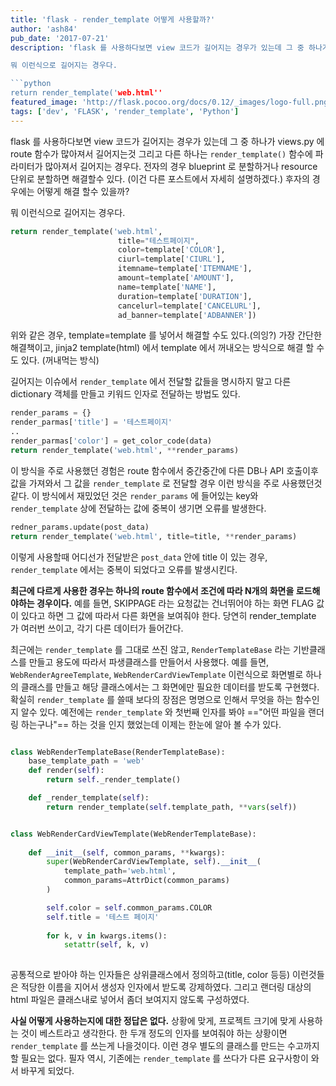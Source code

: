 ```yaml
---
title: 'flask - render_template 어떻게 사용할까?'
author: 'ash84'
pub_date: '2017-07-21'
description: 'flask 를 사용하다보면 view 코드가 길어지는 경우가 있는데 그 중 하나가 views.py 에 route 함수가 많아져서 길어지는것 그리고 다른 하나는 `render_template()` 함수에 파라미터가 많아져서 길어지는 경우다. 전자의 경우 blueprint 로 분할하거나 resource 단위로 분할하면 해결할수 있다. (이건 다른 포스트에서 자세히 설명하겠다.) 후자의 경우에는 어떻게 해결 할수 있을까? 

뭐 이런식으로 길어지는 경우다. 

```python 
return render_template('web.html''
featured_image: 'http://flask.pocoo.org/docs/0.12/_images/logo-full.png'
tags: ['dev', 'FLASK', 'render_template', 'Python']
---
```


flask 를 사용하다보면 view 코드가 길어지는 경우가 있는데 그 중 하나가 views.py 에 route 함수가 많아져서 길어지는것 그리고 다른 하나는 `render_template()` 함수에 파라미터가 많아져서 길어지는 경우다. 전자의 경우 blueprint 로 분할하거나 resource 단위로 분할하면 해결할수 있다. (이건 다른 포스트에서 자세히 설명하겠다.) 후자의 경우에는 어떻게 해결 할수 있을까? 

뭐 이런식으로 길어지는 경우다. 

```python 
return render_template('web.html',
                        title="테스트페이지", 
                        color=template['COLOR'],
                        ciurl=template['CIURL'],
                        itemname=template['ITEMNAME'],
                        amount=template['AMOUNT'],
                        name=template['NAME'],
                        duration=template['DURATION'],
                        cancelurl=template['CANCELURL'],
                        ad_banner=template['ADBANNER'])
```

위와 같은 경우,  template=template 를 넣어서 해결할 수도 있다.(의잉?) 가장 간단한 해결책이고, jinja2 template(html) 에서 template 에서 꺼내오는 방식으로 해결 할 수도 있다. (꺼내먹는 방식)

길어지는 이슈에서 `render_template` 에서 전달할 값들을 명시하지 말고 다른 dictionary 객체를 만들고 키워드 인자로 전달하는 방법도 있다. 

```python 
render_params = {}
render_parmas['title'] = '테스트페이지'
..
render_parmas['color'] = get_color_code(data)
return render_template('web.html', **render_params)
```

이 방식을 주로 사용했던 경험은 route 함수에서 중간중간에 다른 DB나 API 호출이후 값을 가져와서 그 값을 `render_template` 로 전달할 경우 이런 방식을 주로 사용했던것 같다. 이 방식에서 재밌었던 것은 `render_params` 에 들어있는 key와 `render_template` 상에 전달하는 값에 중복이 생기면 오류를 발생한다. 

```python 
redner_params.update(post_data)
return render_template('web.html', title=title, **render_params)
```

이렇게 사용할때 어디선가 전달받은 `post_data` 안에 title 이 있는 경우, `render_template` 에서는 중복이 되었다고 오류를 발생시킨다. 

**최근에 다르게 사용한 경우는 하나의 route 함수에서 조건에 따라 N개의 화면을 로드해야하는 경우이다.** 예를 들면, SKIPPAGE 라는 요청값는 건너뛰어야 하는 화면 FLAG 값이 있다고 하면 그 값에 따라서 다른 화면을 보여줘야 한다. 당연히 render_template 가 여러번 쓰이고, 각기 다른 데이터가 들어간다. 

최근에는 `render_template` 를 그대로 쓰진 않고, `RenderTemplateBase` 라는 기반클래스를 만들고 용도에 따라서 파생클래스를 만들어서 사용했다. 예를 들면, `WebRenderAgreeTemplate`, `WebRenderCardViewTemplate` 이런식으로 화면별로 하나의 클래스를 만들고 해당 클래스에서는 그 화면에만 필요한 데이터를 받도록 구현했다. 확실히 `render_template` 를 쓸때 보다의 장점은 명명으로 인해서 무엇을 하는 함수인지 알수 있다. 예전에는 `render_template` 와 첫번째 인자를 봐야 =="어떤 파일을 랜더링 하는구나"== 하는 것을 인지 했었는데 이제는 한눈에 알아 볼 수가 있다. 

```python 

class WebRenderTemplateBase(RenderTemplateBase):
    base_template_path = 'web'
    def render(self):
        return self._render_template()

    def _render_template(self):
        return render_template(self.template_path, **vars(self))


class WebRenderCardViewTemplate(WebRenderTemplateBase):
   
    def __init__(self, common_params, **kwargs):
        super(WebRenderCardViewTemplate, self).__init__(
            template_path='web.html',
            common_params=AttrDict(common_params)
        )

        self.color = self.common_params.COLOR
        self.title = '테스트 페이지' 
 
        for k, v in kwargs.items():
            setattr(self, k, v)
        
````

공통적으로 받아야 하는 인자들은 상위클래스에서 정의하고(title, color 등등) 이런것들은 적당한 이름을 지어서 생성자 인자에서 받도록 강제하였다. 그리고 랜더링 대상의 html 파일은 클래스내로 넣어서 좀더 보여지지 않도록 구성하였다. 

**사실 어떻게 사용하는지에 대한 정답은 없다.** 상황에 맞게, 프로젝트 크기에 맞게 사용하는 것이 베스트라고 생각한다. 한 두개 정도의 인자를 보여줘야 하는 상황이면 `render_template` 를 쓰는게 나을것이다. 이런 경우 별도의 클래스를 만드는 수고까지 할 필요는 없다. 필자 역시, 기존에는 `render_template` 를 쓰다가 다른 요구사항이 와서 바꾸게 되었다. 
